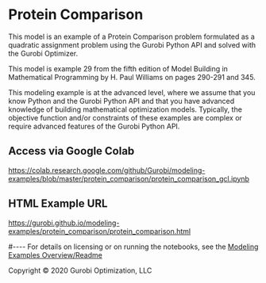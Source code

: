 # Protein Comparison

This model is an example of a Protein Comparison problem formulated as a quadratic assignment problem using the Gurobi 
Python API and solved with the Gurobi Optimizer.

This model is example 29 from the fifth edition of Model Building in Mathematical Programming by H. Paul Williams 
on pages 290-291 and 345.

This modeling example is at the advanced level, where we assume that you know Python and the Gurobi Python API 
and that you have advanced knowledge of building mathematical optimization models. Typically, the objective function and/or constraints of these examples are complex or require advanced features of the Gurobi Python API.


## Access via Google Colab

https://colab.research.google.com/github/Gurobi/modeling-examples/blob/master/protein_comparison/protein_comparison_gcl.ipynb

## HTML Example URL

https://gurobi.github.io/modeling-examples/protein_comparison/protein_comparison.html


#----
For details on licensing or on running the notebooks, see the [Modeling Examples Overview/Readme](https://github.com/Gurobi/modeling-examples/)


Copyright © 2020 Gurobi Optimization, LLC
